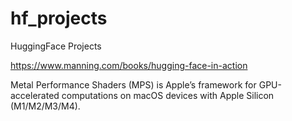 # hf_projects

HuggingFace Projects

https://www.manning.com/books/hugging-face-in-action

Metal Performance Shaders (MPS) is Apple’s framework for GPU-accelerated computations on macOS devices with Apple Silicon (M1/M2/M3/M4).


